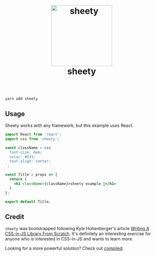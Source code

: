 <h1 align="center" style="margin-bottom: 2rem;">
  <img src="https://github.com/lol-russo/sheety/raw/master/logo.png" alt="sheety" title="sheety" width="200">
  <br>
  sheety
  <br>
  <br>
</h1>


```
yarn add sheety
```


## Usage

Sheety works with any framework, but this example uses React.

```jsx
import React from 'react';
import css from 'sheety';

const className = css`
  font-size: 6em;
  color: #333;
  text-align: center;
`;

const Title = props => {
  return (
    <h1 className={className}>sheety example 💩</h1>
  )
};

export default Title;

```

## Credit

`sheety` was bootstrapped following Kyle Hohenberger's article [Writing A CSS-in-JS Library From Scratch](https://medium.com/@tkh44/writing-a-css-in-js-library-from-scratch-96cd23a017b4). It's definitely an interesting exercise for anyone who is interested in CSS-in-JS and wants to learn more.

Looking for a more powerful solution? Check out [compiled](https://github.com/atlassian-labs/compiled).

